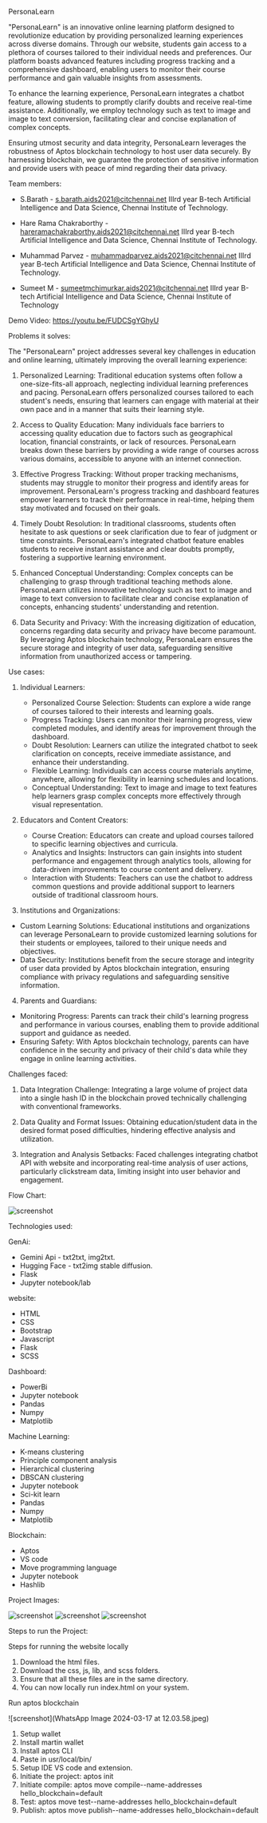 PersonaLearn


"PersonaLearn" is an innovative online learning platform designed to revolutionize education by providing personalized learning experiences across diverse domains. Through our website, students gain access to a plethora of courses tailored to their individual needs and preferences. Our platform boasts advanced features including progress tracking and a comprehensive dashboard, enabling users to monitor their course performance and gain valuable insights from assessments.


To enhance the learning experience, PersonaLearn integrates a chatbot feature, allowing students to promptly clarify doubts and receive real-time assistance. Additionally, we employ technology such as text to image and image to text conversion, facilitating clear and concise explanation of complex concepts.


Ensuring utmost security and data integrity, PersonaLearn leverages the robustness of Aptos blockchain technology to host user data securely. By harnessing blockchain, we guarantee the protection of sensitive information and provide users with peace of mind regarding their data privacy.


Team members:


* S.Barath - s.barath.aids2021@citchennai.net
IIIrd year B-tech Artificial Intelligence and Data Science, Chennai Institute of Technology.


* Hare Rama Chakraborthy - hareramachakraborthy.aids2021@citchennai.net
            IIIrd year B-tech Artificial Intelligence and Data Science, Chennai Institute of Technology.


* Muhammad Parvez - muhammadparvez.aids2021@citchennai.net
IIIrd year B-tech Artificial Intelligence and Data Science, Chennai Institute of Technology.


* Sumeet M - sumeetmchimurkar.aids2021@citchennai.net
IIIrd year B-tech Artificial Intelligence and Data Science, Chennai Institute of Technology

Demo Video: https://youtu.be/FUDCSgYGhyU






Problems it solves:


The "PersonaLearn" project addresses several key challenges in education and online learning, ultimately improving the overall learning experience:


1. Personalized Learning: Traditional education systems often follow a one-size-fits-all approach, neglecting individual learning preferences and pacing. PersonaLearn offers personalized courses tailored to each student's needs, ensuring that learners can engage with material at their own pace and in a manner that suits their learning style.


2. Access to Quality Education: Many individuals face barriers to accessing quality education due to factors such as geographical location, financial constraints, or lack of resources. PersonaLearn breaks down these barriers by providing a wide range of courses across various domains, accessible to anyone with an internet connection.


3. Effective Progress Tracking: Without proper tracking mechanisms, students may struggle to monitor their progress and identify areas for improvement. PersonaLearn's progress tracking and dashboard features empower learners to track their performance in real-time, helping them stay motivated and focused on their goals.


4. Timely Doubt Resolution: In traditional classrooms, students often hesitate to ask questions or seek clarification due to fear of judgment or time constraints. PersonaLearn's integrated chatbot feature enables students to receive instant assistance and clear doubts promptly, fostering a supportive learning environment.


5. Enhanced Conceptual Understanding: Complex concepts can be challenging to grasp through traditional teaching methods alone. PersonaLearn utilizes innovative technology such as text to image and image to text conversion to facilitate clear and concise explanation of concepts, enhancing students' understanding and retention.


6. Data Security and Privacy: With the increasing digitization of education, concerns regarding data security and privacy have become paramount. By leveraging Aptos blockchain technology, PersonaLearn ensures the secure storage and integrity of user data, safeguarding sensitive information from unauthorized access or tampering.






Use cases:


1. Individual Learners:
   - Personalized Course Selection: Students can explore a wide range of courses tailored to their interests and learning goals.
   - Progress Tracking: Users can monitor their learning progress, view completed modules, and identify areas for improvement through the dashboard.
   - Doubt Resolution: Learners can utilize the integrated chatbot to seek clarification on concepts, receive immediate assistance, and enhance their understanding.
   - Flexible Learning: Individuals can access course materials anytime, anywhere, allowing for flexibility in learning schedules and locations.
   - Conceptual Understanding: Text to image and image to text features help learners grasp complex concepts more effectively through visual representation.


2. Educators and Content Creators:
   - Course Creation: Educators can create and upload courses tailored to specific learning objectives and curricula.
   - Analytics and Insights: Instructors can gain insights into student performance and engagement through analytics tools, allowing for data-driven improvements to course content and delivery.
   - Interaction with Students: Teachers can use the chatbot to address common questions and provide additional support to learners outside of traditional classroom hours.


3.  Institutions and Organizations: 
   -  Custom Learning Solutions:  Educational institutions and organizations can leverage PersonaLearn to provide customized learning solutions for their students or employees, tailored to their unique needs and objectives.
   -  Data Security:  Institutions benefit from the secure storage and integrity of user data provided by Aptos blockchain integration, ensuring compliance with privacy regulations and safeguarding sensitive information.


4.  Parents and Guardians: 
   -  Monitoring Progress:  Parents can track their child's learning progress and performance in various courses, enabling them to provide additional support and guidance as needed.
   -  Ensuring Safety:  With Aptos blockchain technology, parents can have confidence in the security and privacy of their child's data while they engage in online learning activities.






Challenges faced:


1.  Data Integration Challenge:  Integrating a large volume of project data into a single hash ID in the blockchain proved technically challenging with conventional frameworks.


2.  Data Quality and Format Issues:  Obtaining education/student data in the desired format posed difficulties, hindering effective analysis and utilization.


3.  Integration and Analysis Setbacks:  Faced challenges integrating chatbot API with website and incorporating real-time analysis of user actions, particularly clickstream data, limiting insight into user behavior and engagement.






Flow Chart:


![screenshot](PersonaLearn-Flowchart.jpeg)



Technologies used:


GenAi:
* Gemini Api - txt2txt, img2txt.
* Hugging Face - txt2img stable diffusion.
* Flask
* Jupyter notebook/lab


website:
* HTML
* CSS
* Bootstrap
* Javascript
* Flask
* SCSS


Dashboard:
* PowerBi
* Jupyter notebook
* Pandas
* Numpy
* Matplotlib


Machine Learning:
* K-means clustering
* Principle component analysis
* Hierarchical clustering
* DBSCAN clustering
* Jupyter notebook
* Sci-kit learn
* Pandas
* Numpy
* Matplotlib


Blockchain:
* Aptos
* VS code
* Move programming language
* Jupyter notebook
* Hashlib


Project Images:

![screenshot](product_ss_1.png)
![screenshot](product_ss_2.png)
![screenshot](product_ss_4.png)
  
  
  
  
  
  
  
  
  
  



  







Steps to run the Project:


Steps for running the website locally
1. Download the html files.
2. Download the css, js, lib, and scss folders.
3. Ensure that all these files are in the same directory.
4. You can now locally run index.html on your system.


Run aptos blockchain

![screenshot](WhatsApp Image 2024-03-17 at 12.03.58.jpeg)

1. Setup wallet
2. Install martin wallet
3. Install aptos CLI
4. Paste in usr/local/bin/
5. Setup IDE VS code and extension.
6. Initiate the project: aptos init
7. Initiate compile: aptos move compile--name-addresses hello_blockchain=default
8. Test: aptos move test--name-addresses hello_blockchain=default
9. Publish: aptos move publish--name-addresses hello_blockchain=default
